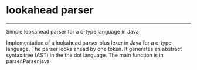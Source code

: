 # lookahead parser

****
Simple lookahead parser for a c-type language in Java

Implementation of a lookahead parser plus lexer in Java for a c-type language. The parser looks ahead by one token. It generates an abstract syntax tree (AST) in the the dot language. The main function is in parser.Parser.java
